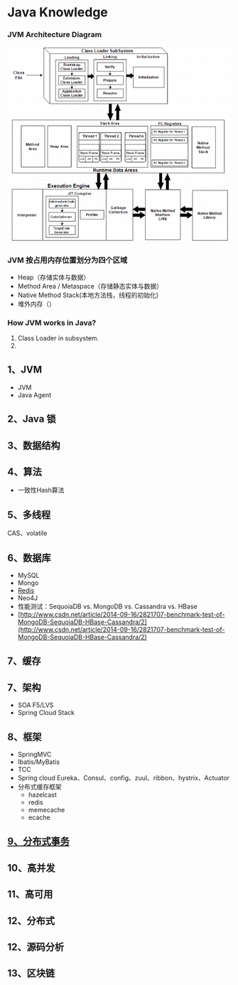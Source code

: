 # Java Knowledge

### **JVM Architecture Diagram**

![](../../.gitbook/assets/image%20%285%29.png)

### JVM 按占用内存位置划分为四个区域

* Heap（存储实体与数据）
* Method Area / Metaspace（存储静态实体与数据）
* Native Method Stack\(本地方法栈，线程的初始化\)
* 堆外内存（）

### How JVM works in Java?

1. Class Loader in subsystem.
2. 
## 1、JVM

* JVM
* Java Agent

## 2、Java 锁

## 3、数据结构

## 4、算法

* 一致性Hash算法

## 5、多线程

CAS、volatile

## 6、数据库

* MySQL
* Mongo
* [Redis](https://github.com/smartscity/Java-Knowledge/tree/1a8e43b4067cfb72223d14798cacab29ad8ef5b1/Users/apple/Documents/知识整理/5.3、Redis.md)
* Neo4J
* 性能测试：SequoiaDB vs. MongoDB vs. Cassandra vs. HBase
* [http://www.csdn.net/article/2014-09-16/2821707-benchmark-test-of-MongoDB-SequoiaDB-HBase-Cassandra/2](http://www.csdn.net/article/2014-09-16/2821707-benchmark-test-of-MongoDB-SequoiaDB-HBase-Cassandra/2)

## 7、缓存

## 7、架构

* SOA  F5/LVS
* Spring Cloud Stack

## 8、框架

* SpringMVC
* Ibatis/MyBatis
* TCC
* Spring cloud Eureka、Consul、config、zuul、ribbon、hystrix、Actuator
* 分布式缓存框架
  * hazelcast
  * redis
  * memecache
  * ecache

## [9、分布式事务](https://github.com/smartscity/Java-Knowledge/tree/1a8e43b4067cfb72223d14798cacab29ad8ef5b1/Users/apple/Documents/知识整理/9、分布式事务.md)

## 10、高并发

## 11、高可用

## 12、分布式

## 12、源码分析

## 13、区块链

